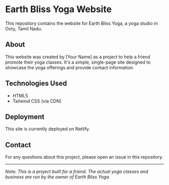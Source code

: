 # Earth Bliss Yoga Website

This repository contains the website for Earth Bliss Yoga, a yoga studio in Ooty, Tamil Nadu.

## About

This website was created by [Your Name] as a project to help a friend promote their yoga classes. It's a simple, single-page site designed to showcase the yoga offerings and provide contact information.

## Technologies Used

- HTML5
- Tailwind CSS (via CDN)

## Deployment

This site is currently deployed on Netlify.

## Contact

For any questions about this project, please open an issue in this repository.

---

*Note: This is a project built for a friend. The actual yoga classes and business are run by the owner of Earth Bliss Yoga.*
